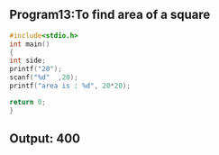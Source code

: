 ## Program13:To find area of a square 
```C
#include<stdio.h>
int main()
{
int side;
printf("20");
scanf("%d"  ,20);
printf("area is : %d", 20*20);

return 0;
}
```
## Output: 400
